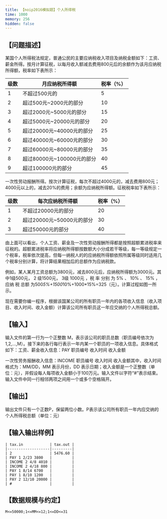 ```yaml
---
title: 【noip2016模拟题】个人所得税
time: 1000
memory: 256
hidden: false
---
```


## 【问题描述】

某国个人所得税法规定，普通公民的主要应纳税收入项目及纳税金额如下：工资、薪金所得。按月计算征税，以每月收入额减去费用800元后的余额作为该月应纳税所得额，税率如下表所示：

| 级数 | 月应纳税所得额             | 税率（%） |
|------|----------------------------|-----------|
| 1    | 不超过500元的              | 5         |
| 2    | 超过500元~2000元的部分     | 10        |
| 3    | 超过2000元~5000元的部分    | 15        |
| 4    | 超过5000元~20000元的部分   | 20        |
| 5    | 超过20000元~40000元的部分  | 25        |
| 6    | 超过40000元~60000元的部分  | 30        |
| 7    | 超过60000元~80000元的部分  | 35        |
| 8    | 超过80000元~100000元的部分 | 40        |
| 9    | 超过100000元的部分         | 45        |

一次性劳动报酬所得。按次计算征税，每次不超过4000元的，减去费用800元；4000元以上的，减去20%的费用；余额为应纳税所得额。征税税率如下表所示：


| 级数 | 每次应纳税所得额          | 税率（%） |
|------|---------------------------|-----------|
| 1    | 不超过20000元的部分       | 20        |
| 2    | 超过20000元~50000元的部分 | 30        |
| 3    | 超过50000元的部分         | 40        |


由上面可以看出，个人工资、薪金及一次性劳动报酬所得都是按照超额累进税率来征税的。超额累进税率将应纳税所得额按数额大小分成若干等级，每一等级规定一个税率，税率依次提高，但每一纳税人的的应纳税所得额依照所属等级同时适用几个税率分别计算，将计算结果相加后的总额作为应纳税款。

例如，某人某月工资总额为3800元，减去800元后，应纳税所得额为3000元。其中1级500元， 2 级1500元， 3级 1000元 ，税 率 分别 为 5% 、 10% 、 15% ，应纳 税 总额 为500*5%+1500*10%+1000*15%=325（元）。计算过程如图一所示。



现在需要你编一程序，根据该国某公司的所有职员一年内的各项收入信息（收入项目、收入时间、收入金额）计算该公司所有职员这一年应交纳的个人所得税总额。

## 【输入】

输入文件的第一行为一个正整数 M，表示该公司的职员总数（职员编号依次为1,2,…,M）。接下来的各行每行表示一年内某一个职员的一项收入信息。具体格式如下：工资、薪金收入信息：PAY  职员编号  收入时间  收入金额


一次性劳务报酬收入信息：INCOME  职员编号 收入时间 收入金额其中，收入时间格式为：MM/DD，MM 表示月份，DD 表示日期；收入金额是一个正整数（单位：元），并假设每人每项收入金额小于100万元。输入文件以字符“#”表示结束。输入文件中同一行相邻两项之间用一个或多个空格隔开。


## 【输出】

输出文件只有一个正数P，保留两位小数。P表示该公司所有职员一年内应交纳的个人所得税总额（单位：元）


## 【输入输出样例】

```
| tax.in            | tax.out |
|-------------------|---------|
| 2                 | 5476.60 |
| PAY 1 2/23 3800   |         |
| INCOME 2 4/8 4010 |         |
| INCOME 2 4/18 800 |         |
| PAY 1 8/14 6700   |         |
| PAY 1 8/10 1200   |         |
| PAY 2 12/10 20000 |         |
| #                 |         |
```

## 【数据规模与约定】

```
M<=50000;1<=MM<=12;1<=DD<=31
```
